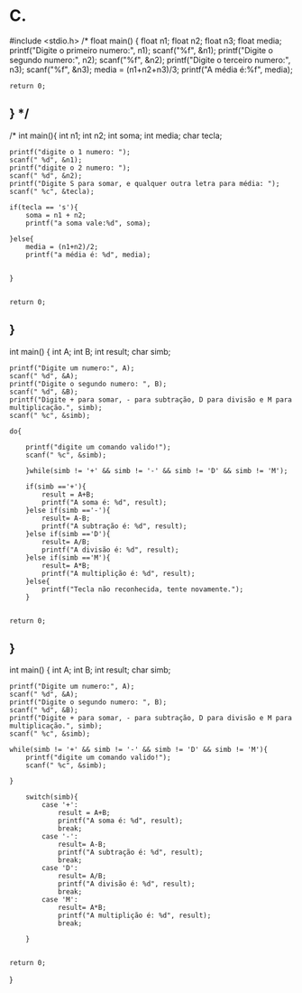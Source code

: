 # C.

#include <stdio.h>
/*
float main() {
    float n1;
    float n2;
    float n3;
    float media;
    printf("Digite o primeiro numero:", n1);
    scanf("%f", &n1);
    printf("Digite o segundo numero:", n2);
    scanf("%f", &n2);
    printf("Digite o terceiro numero:", n3);
    scanf("%f", &n3); 
    media = (n1+n2+n3)/3;
    printf("A média é:%f", media);
    
    return 0;
    
}
*/
------------------------------------------
/*
int main(){
    int n1;
    int n2;
    int soma;
    int media;
    char tecla;
    
    printf("digite o 1 numero: ");
    scanf(" %d", &n1);
    printf("digite o 2 numero: ");
    scanf(" %d", &n2);
    printf("Digite S para somar, e qualquer outra letra para média: ");
    scanf(" %c", &tecla);
    
    if(tecla == 's'){
        soma = n1 + n2;
        printf("a soma vale:%d", soma);
        
    }else{
        media = (n1+n2)/2;
        printf("a média é: %d", media);
        
        
    }
        
    
    return 0;
    
}
-------------------------------------
int main() {
    int A;
    int B;
    int result;
    char simb;
    
    printf("Digite um numero:", A);
    scanf(" %d", &A);
    printf("Digite o segundo numero: ", B);
    scanf(" %d", &B);
    printf("Digite + para somar, - para subtração, D para divisão e M para multiplicação.", simb);
    scanf(" %c", &simb);
    
    do{
        
        printf("digite um comando valido!");
        scanf(" %c", &simb);
        
        }while(simb != '+' && simb != '-' && simb != 'D' && simb != 'M');
        
        if(simb =='+'){
            result = A+B;
            printf("A soma é: %d", result);
        }else if(simb =='-'){
            result= A-B;
            printf("A subtração é: %d", result);
        }else if(simb =='D'){
            result= A/B;
            printf("A divisão é: %d", result);
        }else if(simb =='M'){
            result= A*B;
            printf("A multiplição é: %d", result);
        }else{
            printf("Tecla não reconhecida, tente novamente.");
        }
        
    
    return 0;
}
-----------------------------------------------
int main() {
    int A;
    int B;
    int result;
    char simb;
    
    printf("Digite um numero:", A);
    scanf(" %d", &A);
    printf("Digite o segundo numero: ", B);
    scanf(" %d", &B);
    printf("Digite + para somar, - para subtração, D para divisão e M para multiplicação.", simb);
    scanf(" %c", &simb);
    
    while(simb != '+' && simb != '-' && simb != 'D' && simb != 'M'){
        printf("digite um comando valido!");
        scanf(" %c", &simb);
        
    }
        
        switch(simb){
            case '+':
                result = A+B;
                printf("A soma é: %d", result);
                break;
            case '-':
                result= A-B;
                printf("A subtração é: %d", result);
                break;
            case 'D':
                result= A/B;
                printf("A divisão é: %d", result);
                break;
            case 'M':
                result= A*B;
                printf("A multiplição é: %d", result);
                break;
        
        }
        
    
    return 0;
}
